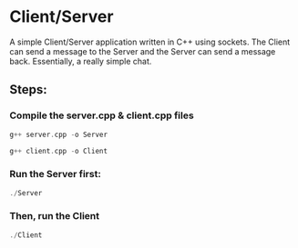 # Client/Server
A simple Client/Server application written in C++ using sockets. The Client can send a message to the Server and the Server can send a message back. Essentially, a really simple chat.
<br>

## Steps:
### Compile the server.cpp & client.cpp files
```cpp
g++ server.cpp -o Server

g++ client.cpp -o Client
```

### Run the Server first:
```cpp
./Server
```

### Then, run the Client 
```cpp
./Client
```
